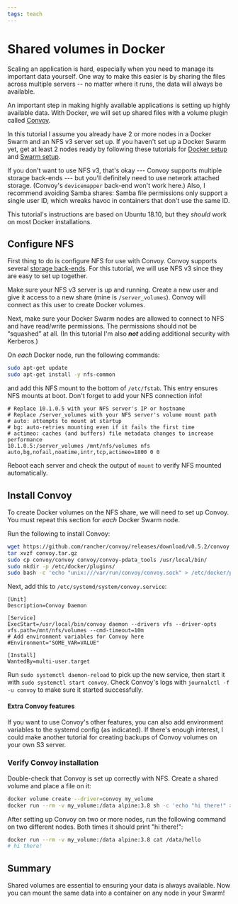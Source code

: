 ```yaml
---
tags: teach
---
```


# Shared volumes in Docker

Scaling an application is hard, especially when you need to manage its important data yourself. One way to make this easier is by sharing the files across multiple servers -- no matter where it runs, the data will always be available.

An important step in making highly available applications is setting up highly available data. With Docker, we will set up shared files with a volume plugin called [Convoy][convoy].

In this tutorial I assume you already have 2 or more nodes in a Docker Swarm and an NFS v3 server set up. If you haven't set up a Docker Swarm yet, get at least 2 nodes ready by following these tutorials for [Docker setup][setup docker] and [Swarm setup][setup swarm].


If you don't want to use NFS v3, that's okay --- Convoy supports multiple storage back-ends --- but you'll definitely need to use network attached storage. (Convoy's `devicemapper` back-end won't work here.) Also, I recommend avoiding Samba shares: Samba file permissions only support a single user ID, which wreaks havoc in containers that don't use the same ID.

This tutorial's instructions are based on Ubuntu 18.10, but they _should_ work on most Docker installations.

[convoy]: http://github.com/rancher/convoy
[setup docker]: https://docs.docker.com/engine/swarm/swarm-tutorial/
[setup swarm]: https://docs.docker.com/engine/swarm/swarm-tutorial/create-swarm/

## Configure NFS

First thing to do is configure NFS for use with Convoy. Convoy supports several [storage back-ends][convoy back-ends]. For this tutorial, we will use NFS v3 since they are easy to set up together.

[convoy back-ends]: https://github.com/rancher/convoy#start-convoy-daemon

Make sure your NFS v3 server is up and running. Create a new user and give it access to a new share (mine is `/server_volumes`). Convoy will connect as this user to create Docker volumes.

Next, make sure your Docker Swarm nodes are allowed to connect to NFS and have read/write permissions. The permissions should not be “squashed” at all. (In this tutorial I'm also **_not_** adding additional security with Kerberos.)

On _each_ Docker node, run the following commands:

```bash
sudo apt-get update
sudo apt-get install -y nfs-common
```

and add this NFS mount to the bottom of `/etc/fstab`. This entry ensures NFS mounts at boot. Don't forget to add your NFS connection info!

```config
# Replace 10.1.0.5 with your NFS server's IP or hostname
# Replace /server_volumes with your NFS server's volume mount path
# auto: attempts to mount at startup
# bg: auto-retries mounting even if it fails the first time
# actimeo: caches (and buffers) file metadata changes to increase performance
10.1.0.5:/server_volumes /mnt/nfs/volumes nfs auto,bg,nofail,noatime,intr,tcp,actimeo=1800 0 0
```

Reboot each server and check the output of `mount` to verify NFS mounted automatically.

## Install Convoy

To create Docker volumes on the NFS share, we will need to set up Convoy. You must repeat this section for _each_ Docker Swarm node.

Run the following to install Convoy:

```bash
wget https://github.com/rancher/convoy/releases/download/v0.5.2/convoy.tar.gz
tar xvzf convoy.tar.gz
sudo cp convoy/convoy convoy/convoy-pdata_tools /usr/local/bin/
sudo mkdir -p /etc/docker/plugins/
sudo bash -c 'echo "unix:///var/run/convoy/convoy.sock" > /etc/docker/plugins/convoy.spec'
```

Next, add this to `/etc/systemd/system/convoy.service`:

```config
[Unit]
Description=Convoy Daemon

[Service]
ExecStart=/usr/local/bin/convoy daemon --drivers vfs --driver-opts vfs.path=/mnt/nfs/volumes --cmd-timeout=10m
# Add environment variables for Convoy here
#Environment="SOME_VAR=VALUE"

[Install]
WantedBy=multi-user.target
```

Run `sudo systemctl daemon-reload` to pick up the new service, then start it with `sudo systemctl start convoy`. Check Convoy's logs with `journalctl -f -u convoy` to make sure it started successfully.

#### Extra Convoy features
If you want to use Convoy's other features, you can also add environment variables to the systemd config (as indicated). If there's enough interest, I could make another tutorial for creating backups of Convoy volumes on your own S3 server.

### Verify Convoy installation

Double-check that Convoy is set up correctly with NFS. Create a shared volume and place a file on it:

```bash
docker volume create --driver=convoy my_volume
docker run --rm -v my_volume:/data alpine:3.8 sh -c 'echo "hi there!" > /data/hello'
```

After setting up Convoy on two or more nodes, run the following command on two different nodes. Both times it should print "hi there!":

```bash
docker run --rm -v my_volume:/data alpine:3.8 cat /data/hello
# hi there!
```

## Summary

Shared volumes are essential to ensuring your data is always available. Now you can mount the same data into a container on any node in your Swarm!
